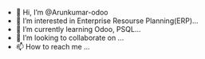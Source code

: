 - 👋 Hi, I’m @Arunkumar-odoo
- 👀 I’m interested in Enterprise Resourse Planning(ERP)...
- 🌱 I’m currently learning Odoo, PSQL...
- 💞️ I’m looking to collaborate on ...
- 📫 How to reach me ...

<!---
Arunkumar-odoo/Arunkumar-odoo is a ✨ special ✨ repository because its `README.md` (this file) appears on your GitHub profile.
You can click the Preview link to take a look at your changes.
--->
